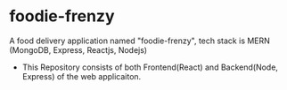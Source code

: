 # foodie-frenzy

A food delivery application named "foodie-frenzy", tech stack is MERN (MongoDB, Express, Reactjs, Nodejs)

- This Repository consists of both Frontend(React) and Backend(Node, Express) of the web applicaiton.
